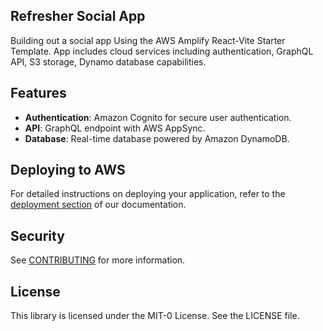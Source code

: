 ## Refresher Social App

Building out a social app Using the AWS Amplify React-Vite Starter Template. App includes cloud services including authentication, GraphQL API, S3 storage, Dynamo database capabilities.

## Features

- **Authentication**: Amazon Cognito for secure user authentication.
- **API**: GraphQL endpoint with AWS AppSync.
- **Database**: Real-time database powered by Amazon DynamoDB.

## Deploying to AWS

For detailed instructions on deploying your application, refer to the [deployment section](https://docs.amplify.aws/react/start/quickstart/#deploy-a-fullstack-app-to-aws) of our documentation.

## Security

See [CONTRIBUTING](CONTRIBUTING.md#security-issue-notifications) for more information.

## License

This library is licensed under the MIT-0 License. See the LICENSE file.
